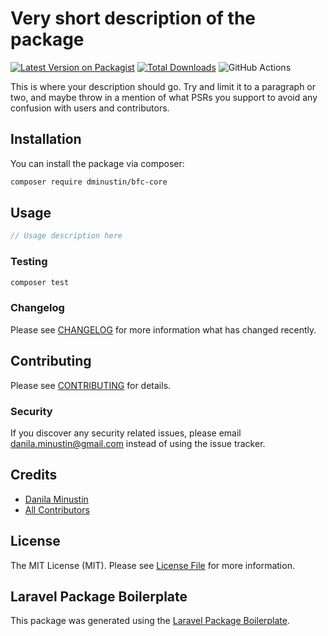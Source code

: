 # Very short description of the package

[![Latest Version on Packagist](https://img.shields.io/packagist/v/dminustin/bfc-core.svg?style=flat-square)](https://packagist.org/packages/dminustin/bfc-core)
[![Total Downloads](https://img.shields.io/packagist/dt/dminustin/bfc-core.svg?style=flat-square)](https://packagist.org/packages/dminustin/bfc-core)
![GitHub Actions](https://github.com/dminustin/bfc-core/actions/workflows/main.yml/badge.svg)

This is where your description should go. Try and limit it to a paragraph or two, and maybe throw in a mention of what PSRs you support to avoid any confusion with users and contributors.

## Installation

You can install the package via composer:

```bash
composer require dminustin/bfc-core
```

## Usage

```php
// Usage description here
```

### Testing

```bash
composer test
```

### Changelog

Please see [CHANGELOG](CHANGELOG.md) for more information what has changed recently.

## Contributing

Please see [CONTRIBUTING](CONTRIBUTING.md) for details.

### Security

If you discover any security related issues, please email danila.minustin@gmail.com instead of using the issue tracker.

## Credits

-   [Danila Minustin](https://github.com/dminustin)
-   [All Contributors](../../contributors)

## License

The MIT License (MIT). Please see [License File](LICENSE.md) for more information.

## Laravel Package Boilerplate

This package was generated using the [Laravel Package Boilerplate](https://laravelpackageboilerplate.com).
